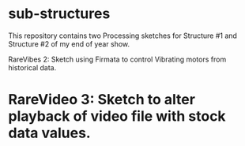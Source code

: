 # sub-structures

This repository contains two Processing sketches for Structure #1 and Structure #2 of my end of year show. 

RareVibes 2: Sketch using Firmata to control Vibrating motors from historical data.
# RareVideo 3: Sketch to alter playback of video file with stock data values. 
